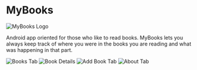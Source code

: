 # MyBooks

![MyBooks Logo](https://raw.githubusercontent.com/carlostojal/MyBooks/master/design/mybooks_logo.png)

Android app oriented for those who like to read books.
MyBooks lets you always keep track of where you were in the books you are reading and what was happening in that part.

![Books Tab](https://raw.githubusercontent.com/carlostojal/MyBooks/master/screenshots/Screenshot_2019-06-26-20-17-02-353_com.carlostojal.mybooks.png?token=AIWB3W2SHKSUKBEY4JN2BL25CPIOW)
![Book Details](https://raw.githubusercontent.com/carlostojal/MyBooks/master/screenshots/Screenshot_2019-06-26-20-17-27-825_com.carlostojal.mybooks.png?token=AIWB3WZNDETUJPJX4RKBKVC5CPITC)
![Add Book Tab](https://raw.githubusercontent.com/carlostojal/MyBooks/master/screenshots/Screenshot_2019-06-26-20-16-28-800_com.carlostojal.mybooks.png?token=AIWB3W7IXUX42HGJNCANSIS5CPIRO)
![About Tab](https://raw.githubusercontent.com/carlostojal/MyBooks/master/screenshots/Screenshot_2019-06-26-21-04-23-146_com.carlostojal.mybooks.png?token=AIWB3W5XEDABIISYT7XU62K5CPIU4)